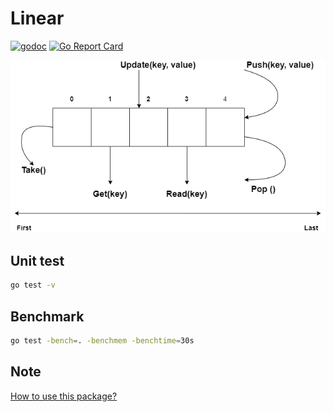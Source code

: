 # Linear

[![godoc](https://godoc.org/github.com/golang-common-packages/linear?status.svg)](https://pkg.go.dev/github.com/golang-common-packages/linear)
[![Go Report Card](https://goreportcard.com/badge/github.com/golang-common-packages/linear)](https://goreportcard.com/report/github.com/golang-common-packages/linear)

![Linear](images/linear.png)

## Unit test

```bash
go test -v
```

## Benchmark

```bash
go test -bench=. -benchmem -benchtime=30s
```

## Note
[How to use this package?](https://github.com/golang-common-packages/storage)